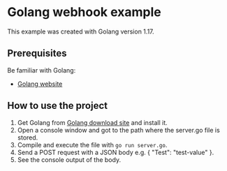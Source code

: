 # Golang webhook example
This example was created with Golang version 1.17.

## Prerequisites
Be familiar with Golang:
- [Golang website](https://golang.org/)

## How to use the project
1. Get Golang from [Golang download site](https://golang.org/dl/) and install it.
2. Open a console window and got to the path where the server.go file is stored.
3. Compile and execute the file with `go run server.go`.
4. Send a POST request with a JSON body e.g. { "Test": "test-value" }.
5. See the console output of the body.